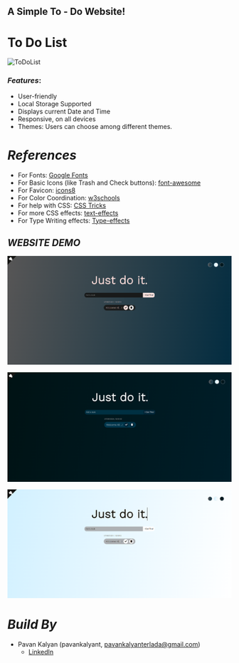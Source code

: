 
## A Simple To - Do Website!

# To Do List

![ToDoList](https://github.com/pavankalyant/TO_DO_LIST)


### *Features*:

* User-friendly
* Local Storage Supported
* Displays current Date and Time
* Responsive, on all devices
* Themes: Users can choose among different themes.

# *References*

* For Fonts: [Google Fonts](https://fonts.googleapis.com/css2?family=Work+Sans:wght@300&display=swap)
* For Basic Icons (like Trash and Check buttons): [font-awesome](https://fontawesome.com)
* For Favicon: [icons8](https://icons8.com/icons/)
* For Color Coordination: [w3schools](https://www.w3schools.com/colors/colors_mixer.asp?colorbottom=000000&colortop=FFFFFF)
* For help with CSS: [CSS Tricks](https://css-tricks.com/)
* For more CSS effects: [text-effects](https://speckyboy.com/underline-text-effects-css/)
* For Type Writing effects: [Type-effects](https://usefulangle.com/post/85/css-typewriter-animation)


## *WEBSITE DEMO*

![Demo_Images_1](https://github.com/pavankalyant/TO_DO_LIST/blob/main/Demo_Images/TO_DO_Dark_Theme.png)

![Demo_Images_2](https://github.com/pavankalyant/TO_DO_LIST/blob/main/Demo_Images/TO_DO_Dark_Theme_2.png)

![Demo_Images_3](https://github.com/pavankalyant/TO_DO_LIST/blob/main/Demo_Images/TO_DO_White_Theme.png)

# *Build By*

* Pavan Kalyan (pavankalyant, pavankalyanterlada@gmail.com)
  - [LinkedIn](https://www.linkedin.com/in/t-pavan-kalyan-b4b78b209/)
